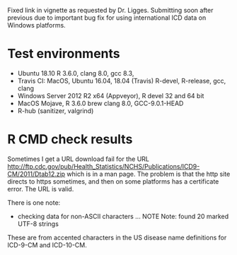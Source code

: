 Fixed link in vignette as requested by Dr. Ligges. Submitting soon after previous due to important bug fix for using international ICD data on Windows platforms.

# Test environments

  * Ubuntu 18.10 R 3.6.0, clang 8.0, gcc 8.3, 
  * Travis CI: MacOS, Ubuntu 16.04, 18.04 (Travis) R-devel, R-release, gcc, clang
  * Windows Server 2012 R2 x64 (Appveyor), R devel 32 and 64 bit
  * MacOS Mojave, R 3.6.0 brew clang 8.0, GCC-9.0.1-HEAD
  * R-hub (sanitizer, valgrind)

# R CMD check results

Sometimes I get a URL download fail for the URL http://ftp.cdc.gov/pub/Health_Statistics/NCHS/Publications/ICD9-CM/2011/Dtab12.zip which is in a man page. The problem is that the http site directs to https sometimes, and then on some platforms has a certificate error. The URL is valid.

There is one note:

* checking data for non-ASCII characters ... NOTE
  Note: found 20 marked UTF-8 strings
  
These are from accented characters in the US disease name definitions for ICD-9-CM and ICD-10-CM.
